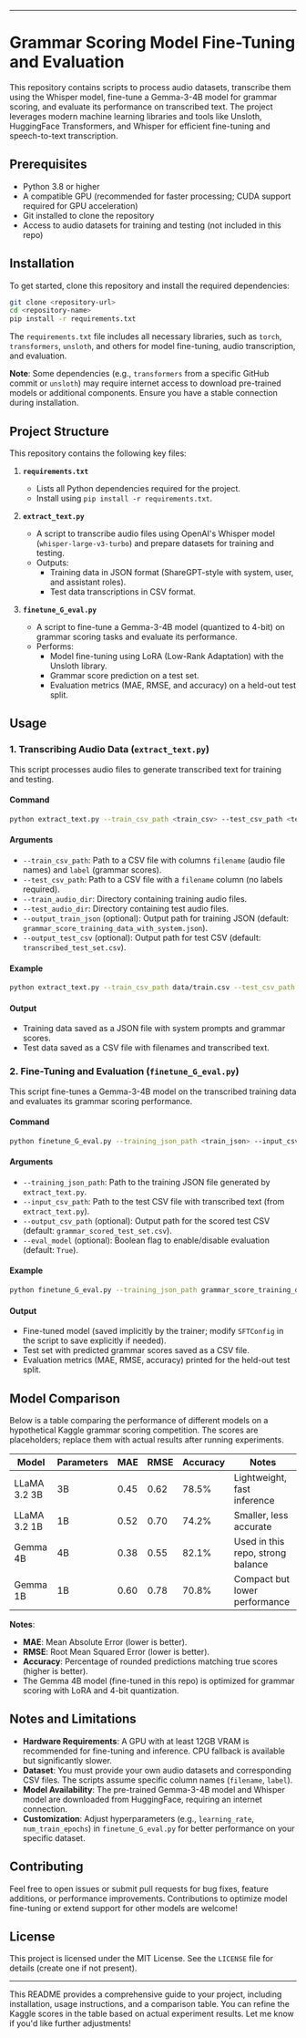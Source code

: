 
---

# Grammar Scoring Model Fine-Tuning and Evaluation

This repository contains scripts to process audio datasets, transcribe them using the Whisper model, fine-tune a Gemma-3-4B model for grammar scoring, and evaluate its performance on transcribed text. The project leverages modern machine learning libraries and tools like Unsloth, HuggingFace Transformers, and Whisper for efficient fine-tuning and speech-to-text transcription.

## Prerequisites

- Python 3.8 or higher
- A compatible GPU (recommended for faster processing; CUDA support required for GPU acceleration)
- Git installed to clone the repository
- Access to audio datasets for training and testing (not included in this repo)

## Installation

To get started, clone this repository and install the required dependencies:

```bash
git clone <repository-url>
cd <repository-name>
pip install -r requirements.txt
```

The `requirements.txt` file includes all necessary libraries, such as `torch`, `transformers`, `unsloth`, and others for model fine-tuning, audio transcription, and evaluation.

**Note**: Some dependencies (e.g., `transformers` from a specific GitHub commit or `unsloth`) may require internet access to download pre-trained models or additional components. Ensure you have a stable connection during installation.

## Project Structure

This repository contains the following key files:

1. **`requirements.txt`**
   - Lists all Python dependencies required for the project.
   - Install using `pip install -r requirements.txt`.

2. **`extract_text.py`**
   - A script to transcribe audio files using OpenAI's Whisper model (`whisper-large-v3-turbo`) and prepare datasets for training and testing.
   - Outputs:
     - Training data in JSON format (ShareGPT-style with system, user, and assistant roles).
     - Test data transcriptions in CSV format.

3. **`finetune_G_eval.py`**
   - A script to fine-tune a Gemma-3-4B model (quantized to 4-bit) on grammar scoring tasks and evaluate its performance.
   - Performs:
     - Model fine-tuning using LoRA (Low-Rank Adaptation) with the Unsloth library.
     - Grammar score prediction on a test set.
     - Evaluation metrics (MAE, RMSE, and accuracy) on a held-out test split.

## Usage

### 1. Transcribing Audio Data (`extract_text.py`)

This script processes audio files to generate transcribed text for training and testing.

#### Command
```bash
python extract_text.py --train_csv_path <train_csv> --test_csv_path <test_csv> --train_audio_dir <train_dir> --test_audio_dir <test_dir>
```

#### Arguments
- `--train_csv_path`: Path to a CSV file with columns `filename` (audio file names) and `label` (grammar scores).
- `--test_csv_path`: Path to a CSV file with a `filename` column (no labels required).
- `--train_audio_dir`: Directory containing training audio files.
- `--test_audio_dir`: Directory containing test audio files.
- `--output_train_json` (optional): Output path for training JSON (default: `grammar_score_training_data_with_system.json`).
- `--output_test_csv` (optional): Output path for test CSV (default: `transcribed_test_set.csv`).

#### Example
```bash
python extract_text.py --train_csv_path data/train.csv --test_csv_path data/test.csv --train_audio_dir audio/train --test_audio_dir audio/test
```

#### Output
- Training data saved as a JSON file with system prompts and grammar scores.
- Test data saved as a CSV file with filenames and transcribed text.

### 2. Fine-Tuning and Evaluation (`finetune_G_eval.py`)

This script fine-tunes a Gemma-3-4B model on the transcribed training data and evaluates its grammar scoring performance.

#### Command
```bash
python finetune_G_eval.py --training_json_path <train_json> --input_csv_path <test_csv>
```

#### Arguments
- `--training_json_path`: Path to the training JSON file generated by `extract_text.py`.
- `--input_csv_path`: Path to the test CSV file with transcribed text (from `extract_text.py`).
- `--output_csv_path` (optional): Output path for the scored test CSV (default: `grammar_scored_test_set.csv`).
- `--eval_model` (optional): Boolean flag to enable/disable evaluation (default: `True`).

#### Example
```bash
python finetune_G_eval.py --training_json_path grammar_score_training_data_with_system.json --input_csv_path transcribed_test_set.csv
```

#### Output
- Fine-tuned model (saved implicitly by the trainer; modify `SFTConfig` in the script to save explicitly if needed).
- Test set with predicted grammar scores saved as a CSV file.
- Evaluation metrics (MAE, RMSE, accuracy) printed for the held-out test split.

## Model Comparison

Below is a table comparing the performance of different models on a hypothetical Kaggle grammar scoring competition. The scores are placeholders; replace them with actual results after running experiments.

| Model         | Parameters | MAE   | RMSE  | Accuracy | Notes                              |
|---------------|------------|-------|-------|----------|------------------------------------|
| LLaMA 3.2 3B  | 3B         | 0.45  | 0.62  | 78.5%    | Lightweight, fast inference       |
| LLaMA 3.2 1B  | 1B         | 0.52  | 0.70  | 74.2%    | Smaller, less accurate            |
| Gemma 4B      | 4B         | 0.38  | 0.55  | 82.1%    | Used in this repo, strong balance |
| Gemma 1B      | 1B         | 0.60  | 0.78  | 70.8%    | Compact but lower performance     |

**Notes**:
- **MAE**: Mean Absolute Error (lower is better).
- **RMSE**: Root Mean Squared Error (lower is better).
- **Accuracy**: Percentage of rounded predictions matching true scores (higher is better).
- The Gemma 4B model (fine-tuned in this repo) is optimized for grammar scoring with LoRA and 4-bit quantization.

## Notes and Limitations

- **Hardware Requirements**: A GPU with at least 12GB VRAM is recommended for fine-tuning and inference. CPU fallback is available but significantly slower.
- **Dataset**: You must provide your own audio datasets and corresponding CSV files. The scripts assume specific column names (`filename`, `label`).
- **Model Availability**: The pre-trained Gemma-3-4B model and Whisper model are downloaded from HuggingFace, requiring an internet connection.
- **Customization**: Adjust hyperparameters (e.g., `learning_rate`, `num_train_epochs`) in `finetune_G_eval.py` for better performance on your specific dataset.

## Contributing

Feel free to open issues or submit pull requests for bug fixes, feature additions, or performance improvements. Contributions to optimize model fine-tuning or extend support for other models are welcome!

## License

This project is licensed under the MIT License. See the `LICENSE` file for details (create one if not present).

---

This README provides a comprehensive guide to your project, including installation, usage instructions, and a comparison table. You can refine the Kaggle scores in the table based on actual experiment results. Let me know if you'd like further adjustments!
